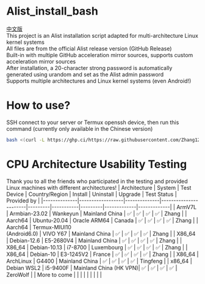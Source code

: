 # Alist_install_bash
[中文版](https://github.com/Zhang12334/Alist_install_bash/blob/main/README.md)<br>
This project is an Alist installation script adapted for multi-architecture Linux kernel systems<br>
All files are from the official Alist release version (GitHub Release)<br>
Built-in with multiple GitHub acceleration mirror sources, supports custom acceleration mirror sources<br>
After installation, a 20-character strong password is automatically generated using urandom and set as the Alist admin password<br>
Supports multiple architectures and Linux kernel systems (even Android!)<br>
# How to use?
SSH connect to your server or Termux openssh device, then run this command (currently only available in the Chinese version)<br>
```bash
bash <(curl -L https://ghp.ci/https://raw.githubusercontent.com/Zhang12334/Alist_install_bash/refs/heads/main/run.sh)
```
# CPU Architecture Usability Testing
Thank you to all the friends who participated in the testing and provided Linux machines with different architectures!
| Architecture | System           | Test Device  | Country/Region        | Install | Uninstall | Upgrade | Test Status | Provided by |
|--------------|------------------|--------------|-----------------------|---------|-----------|---------|-------------|-------------|
| ArmV7L       | Armbian-23.02     | Wankeyun     | Mainland China        | ✅      | ✅        | ✅      | ✅          | Zhang       |
| Aarch64      | Ubuntu-20.04      | Oracle ARM64 | Canada                | ✅      | ✅        | ✅      | ✅          | Zhang       |
| Aarch64      | Termux-MIUI10<br>(Android6.0) | VIVO Y67     | Mainland China        | ✅      | ✅        | ✅      | ✅          | Zhang       |
| X86_64       | Debian-12.6       | E5-2680V4    | Mainland China        | ✅      | ✅        | ✅      | ✅          | Zhang       |
| X86_64       | Debian-10.13      | i7-8700      | Luxembourg            | ✅      | ✅        | ✅      | ✅          | Zhang       |
| X86_64       | Debian-10         | E3-1245V2    | France                | ✅      | ✅        | ✅      | ✅          | Zhang       |
| X86_64       | ArchLinux         | G4400        | Mainland China        | ✅      | ✅        | ✅      | ✅          | Tingfeng    |
| x86_64       | Debian WSL2       | i5-9400F     | Mainland China (HK VPN)| ✅        |    ✅       |      ✅   |      ✅      | ZeroWolf    |
| More to come |                  |              |                       |         |           |         |             |             |
